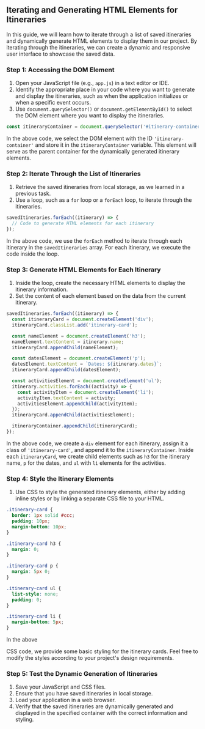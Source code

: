 ## Iterating and Generating HTML Elements for Itineraries

In this guide, we will learn how to iterate through a list of saved itineraries and dynamically generate HTML elements to display them in our project. By iterating through the itineraries, we can create a dynamic and responsive user interface to showcase the saved data.

### Step 1: Accessing the DOM Element

1. Open your JavaScript file (e.g., `app.js`) in a text editor or IDE.
2. Identify the appropriate place in your code where you want to generate and display the itineraries, such as when the application initializes or when a specific event occurs.
3. Use `document.querySelector()` or `document.getElementById()` to select the DOM element where you want to display the itineraries.

```javascript
const itineraryContainer = document.querySelector('#itinerary-container');
```

In the above code, we select the DOM element with the ID `'itinerary-container'` and store it in the `itineraryContainer` variable. This element will serve as the parent container for the dynamically generated itinerary elements.

### Step 2: Iterate Through the List of Itineraries

1. Retrieve the saved itineraries from local storage, as we learned in a previous task.
2. Use a loop, such as a `for` loop or a `forEach` loop, to iterate through the itineraries.

```javascript
savedItineraries.forEach((itinerary) => {
  // Code to generate HTML elements for each itinerary
});
```

In the above code, we use the `forEach` method to iterate through each itinerary in the `savedItineraries` array. For each itinerary, we execute the code inside the loop.

### Step 3: Generate HTML Elements for Each Itinerary

1. Inside the loop, create the necessary HTML elements to display the itinerary information.
2. Set the content of each element based on the data from the current itinerary.

```javascript
savedItineraries.forEach((itinerary) => {
  const itineraryCard = document.createElement('div');
  itineraryCard.classList.add('itinerary-card');

  const nameElement = document.createElement('h3');
  nameElement.textContent = itinerary.name;
  itineraryCard.appendChild(nameElement);

  const datesElement = document.createElement('p');
  datesElement.textContent = `Dates: ${itinerary.dates}`;
  itineraryCard.appendChild(datesElement);

  const activitiesElement = document.createElement('ul');
  itinerary.activities.forEach((activity) => {
    const activityItem = document.createElement('li');
    activityItem.textContent = activity;
    activitiesElement.appendChild(activityItem);
  });
  itineraryCard.appendChild(activitiesElement);

  itineraryContainer.appendChild(itineraryCard);
});
```

In the above code, we create a `div` element for each itinerary, assign it a class of `'itinerary-card'`, and append it to the `itineraryContainer`. Inside each `itineraryCard`, we create child elements such as `h3` for the itinerary name, `p` for the dates, and `ul` with `li` elements for the activities.

### Step 4: Style the Itinerary Elements

1. Use CSS to style the generated itinerary elements, either by adding inline styles or by linking a separate CSS file to your HTML.

```css
.itinerary-card {
  border: 1px solid #ccc;
  padding: 10px;
  margin-bottom: 10px;
}

.itinerary-card h3 {
  margin: 0;
}

.itinerary-card p {
  margin: 5px 0;
}

.itinerary-card ul {
  list-style: none;
  padding: 0;
}

.itinerary-card li {
  margin-bottom: 5px;
}
```

In the above

 CSS code, we provide some basic styling for the itinerary cards. Feel free to modify the styles according to your project's design requirements.

### Step 5: Test the Dynamic Generation of Itineraries

1. Save your JavaScript and CSS files.
2. Ensure that you have saved itineraries in local storage.
3. Load your application in a web browser.
4. Verify that the saved itineraries are dynamically generated and displayed in the specified container with the correct information and styling.

